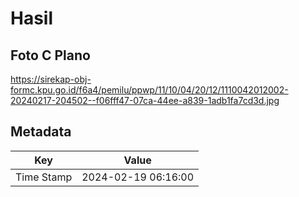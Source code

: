 # Hasil

## Foto C Plano

https://sirekap-obj-formc.kpu.go.id/f6a4/pemilu/ppwp/11/10/04/20/12/1110042012002-20240217-204502--f06fff47-07ca-44ee-a839-1adb1fa7cd3d.jpg


## Metadata

| Key        | Value               |
| ---------- | ------------------- |
| Time Stamp | 2024-02-19 06:16:00 |



